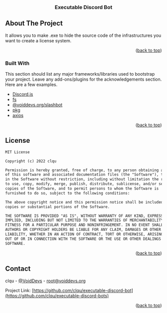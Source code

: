 <div id="top"></div>

<!-- PROJECT LOGO -->
<br />
<div align="center">
  <h3 align="center">Executable Discord Bot</h3>
</div>


<!-- ABOUT THE PROJECT -->
## About The Project

It allows you to make .exe to hide the source code of the infrastructures you want to create a license system.

<p align="right">(<a href="#top">back to top</a>)</p>



### Built With

This section should list any major frameworks/libraries used to bootstrap your project. Leave any add-ons/plugins for the acknowledgements section. Here are a few examples.

* [Discord.js](https://www.npmjs.com/package/discord.js)
* [fs](https://www.npmjs.com/package/fs)
* [@voiddevs.org/slashbot](https://www.npmjs.com/package/@voiddevs.org/slashbot)
* [pkg](https://www.npmjs.com/package/pkg)
* [axios](https://www.npmjs.com/package/axios)

<p align="right">(<a href="#top">back to top</a>)</p>

<!-- LICENSE -->
## License

```txt
MIT License

Copyright (c) 2022 clqu

Permission is hereby granted, free of charge, to any person obtaining a copy
of this software and associated documentation files (the "Software"), to deal
in the Software without restriction, including without limitation the rights
to use, copy, modify, merge, publish, distribute, sublicense, and/or sell
copies of the Software, and to permit persons to whom the Software is
furnished to do so, subject to the following conditions:

The above copyright notice and this permission notice shall be included in all
copies or substantial portions of the Software.

THE SOFTWARE IS PROVIDED "AS IS", WITHOUT WARRANTY OF ANY KIND, EXPRESS OR
IMPLIED, INCLUDING BUT NOT LIMITED TO THE WARRANTIES OF MERCHANTABILITY,
FITNESS FOR A PARTICULAR PURPOSE AND NONINFRINGEMENT. IN NO EVENT SHALL THE
AUTHORS OR COPYRIGHT HOLDERS BE LIABLE FOR ANY CLAIM, DAMAGES OR OTHER
LIABILITY, WHETHER IN AN ACTION OF CONTRACT, TORT OR OTHERWISE, ARISING FROM,
OUT OF OR IN CONNECTION WITH THE SOFTWARE OR THE USE OR OTHER DEALINGS IN THE
SOFTWARE.

```

<p align="right">(<a href="#top">back to top</a>)</p>



<!-- CONTACT -->
## Contact

clqu - [@VoidDevs](https://twitter.com/voiddevs) - root@voiddevs.org

Project Link: [https://github.com/clqu/executable-discord-bot](https://github.com/clqu/executable-discord-bots)

<p align="right">(<a href="#top">back to top</a>)</p>
